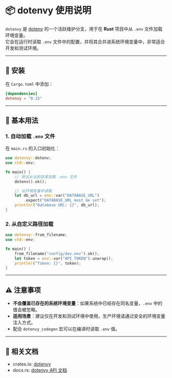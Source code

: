 # 📦 dotenvy 使用说明

`dotenvy` 是 [dotenv](https://crates.io/crates/dotenv) 的一个活跃维护分支，用于在 **Rust** 项目中从 `.env` 文件加载环境变量。  
它会在运行时读取 `.env` 文件中的配置，并将其合并进系统环境变量中，非常适合开发和测试环境。

---

## 🚀 安装

在 `Cargo.toml` 中添加：

```toml
[dependencies]
dotenvy = "0.15"
```

---

## 📜 基本用法

### 1. 自动加载 `.env` 文件
在 `main.rs` 的入口初始化：
```rust
use dotenvy::dotenv;
use std::env;

fn main() {
    // 尝试从当前目录加载 .env 文件
    dotenv().ok();

    // 从环境变量中读取
    let db_url = env::var("DATABASE_URL")
        .expect("DATABASE_URL must be set");
    println!("Database URL: {}", db_url);
}
```

### 2. 从自定义路径加载
```rust
use dotenvy::from_filename;
use std::env;

fn main() {
    from_filename("config/dev.env").ok();
    let token = env::var("API_TOKEN").unwrap();
    println!("Token: {}", token);
}
```

---

## ⚠️ 注意事项
- **不会覆盖已存在的系统环境变量**：如果系统中已经存在同名变量，`.env` 中的值会被忽略。
- **适用场景**：建议仅在开发和测试环境中使用，生产环境请通过安全的环境变量注入方式。
- 配合 `dotenvy_codegen` 宏可以在编译时读取 `.env` 值。

---

## 🔗 相关文档
- crates.io: [dotenvy](https://crates.io/crates/dotenvy)
- docs.rs: [dotenvy API 文档](https://docs.rs/dotenvy)
